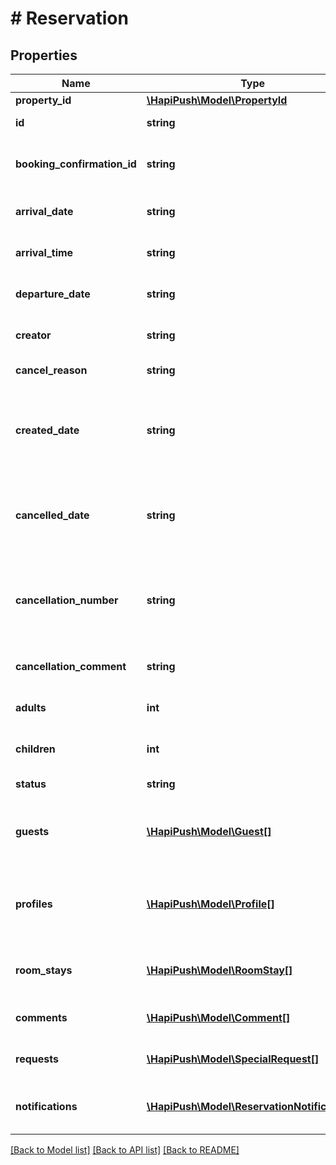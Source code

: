 # # Reservation

## Properties

Name | Type | Description | Notes
------------ | ------------- | ------------- | -------------
**property_id** | [**\HapiPush\Model\PropertyId**](PropertyId.md) |  | [optional] 
**id** | **string** | PMS reservation identifier | [optional] 
**booking_confirmation_id** | **string** | CRS or external system reservation identifier | [optional] 
**arrival_date** | **string** | check-in date, in YYYY-MM-DD format | [optional] 
**arrival_time** | **string** | estimated check-in time in hh:mm:ss format | [optional] 
**departure_date** | **string** | check-out date, in YYYY-MM-DD format | [optional] 
**creator** | **string** | user or interface who created the reservation | [optional] 
**cancel_reason** | **string** | cancel reason code | [optional] 
**created_date** | **string** | read-only reservation create date in hotel, in YYYY-MM-DDThh:mm:ss.sss format | [optional] 
**cancelled_date** | **string** | Reservation cancellation date in hotel, in YYYY-MM-DDThh:mm:ss.sss format | [optional] 
**cancellation_number** | **string** | cancellation number for reservation. may be supplied externally or returned from pms | [optional] 
**cancellation_comment** | **string** | free-text cancellation reason | [optional] 
**adults** | **int** | count of adults associated to reservation | [optional] 
**children** | **int** | count of children associated to reservation | [optional] 
**status** | **string** | current status of reservation | [optional] 
**guests** | [**\HapiPush\Model\Guest[]**](Guest.md) | primary and accompanying guest information associated to reservation | [optional] 
**profiles** | [**\HapiPush\Model\Profile[]**](Profile.md) | non-guest profiles associated to reservation (e.g. TRAVEL_AGENT, BUSINESS) | [optional] 
**room_stays** | [**\HapiPush\Model\RoomStay[]**](RoomStay.md) | room stay information associated to reservation | [optional] 
**comments** | [**\HapiPush\Model\Comment[]**](Comment.md) | comments associated to reservation | [optional] 
**requests** | [**\HapiPush\Model\SpecialRequest[]**](SpecialRequest.md) | guest requests associated to reservation | [optional] 
**notifications** | [**\HapiPush\Model\ReservationNotification[]**](ReservationNotification.md) | reservation notifications triggered on event | [optional] 

[[Back to Model list]](../../README.md#documentation-for-models) [[Back to API list]](../../README.md#documentation-for-api-endpoints) [[Back to README]](../../README.md)


